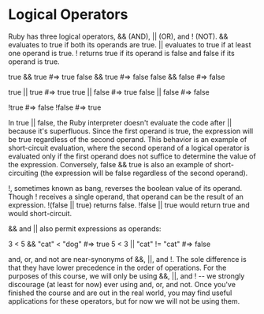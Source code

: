 # Logical Operators
Ruby has three logical operators, && (AND), || (OR), and ! (NOT). && evaluates to true if both its operands are true. || evaluates to true if at least one operand is true. ! returns true if its operand is false and false if its operand is true.

true && true #=> true
false && true #=> false
false && false #=> false

true || true #=> true
true || false #=> true
false || false #=> false

!true #=> false
!false #=> true

In true || false, the Ruby interpreter doesn't evaluate the code after || because it's superfluous. Since the first operand is true, the expression will be true regardless of the second operand. This behavior is an example of short-circuit evaluation, where the second operand of a logical operator is evaluated only if the first operand does not suffice to determine the value of the expression. Conversely, false && true is also an example of short-circuiting (the expression will be false regardless of the second operand).

!, sometimes known as bang, reverses the boolean value of its operand. Though ! receives a single operand, that operand can be the result of an expression. !(false || true) returns false. !false || true would return true and would short-circuit.

&& and || also permit expressions as operands:

3 < 5 && "cat" < "dog" #=> true
5 < 3 || "cat" != "cat" #=> false

and, or, and not are near-synonyms of &&, ||, and !. The sole difference is that they have lower precedence in the order of operations. For the purposes of this course, we will only be using &&, ||, and ! -- we strongly discourage (at least for now) ever using and, or, and not. Once you've finished the course and are out in the real world, you may find useful applications for these operators, but for now we will not be using them.